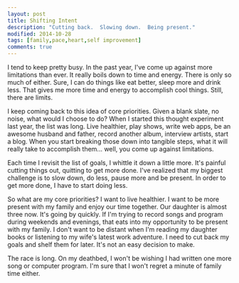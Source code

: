 ```yaml
---
layout: post
title: Shifting Intent
description: "Cutting back.  Slowing down.  Being present."
modified: 2014-10-28
tags: [family,pace,heart,self improvement]
comments: true
---
```

I tend to keep pretty busy.  In the past year, I've come up against more limitations than ever.  It really boils down to time and energy.  There is only so much of either.  Sure, I can do things like eat better, sleep more and drink less.  That gives me more time and energy to accomplish cool things.  Still, there are limits.

I keep coming back to this idea of core priorities.  Given a blank slate, no noise, what would I choose to do?  When I started this thought experiment last year, the list was long.  Live healthier, play shows, write web apps, be an awesome husband and father, record another album, interview artists, start a blog.  When you start breaking those down into tangible steps, what it will really take to accomplish them...  well, you come up against limitations.

Each time I revisit the list of goals, I whittle it down a little more. It's painful cutting things out, quitting to get more done.  I've realized that my biggest challenge is to slow down, do less, pause more and be present.  In order to get more done, I have to start doing less. 

So what are my core priorities? I want to live healthier.  I want to be more present with my family and enjoy our time together.  Our daughter is almost three now.  It's going by quickly.  If I'm trying to record songs and program during weekends and evenings, that eats into my opportunity to be present with my family.  I don't want to be distant when I'm reading my daughter books or listening to my wife's latest work adventure.  I need to cut back my goals and shelf them for later.  It's not an easy decision to make.

The race is long.  On my deathbed, I won't be wishing I had written one more song or computer program.  I'm sure that I won't regret a minute of family time either.

